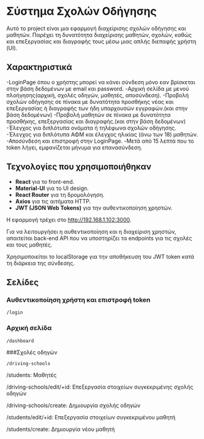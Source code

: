 # Σύστημα Σχολών Οδήγησης

Αυτό το project είναι μια εφαρμογή διαχείρισης σχολών οδήγησης και μαθητών. Παρέχει τη δυνατότητα διαχείρισης μαθητών, σχολών, καθώς και επεξεργασίας και διαγραφής τους μέσω μιας απλής διεπαφής χρήστη (UI).

## Χαρακτηριστικά
-LoginPage όπου ο χρήστης μπορεί να κάνει σύνδεση μόνο εαν βρίσκεται στην βάση δεδομένων με email και password.
-Αρχική σελίδα με μενού πλοήγησης(αρχική, σχολές οδηγών, μαθητές, αποσύνδεση).
-Προβολή σχολών οδήγησης σε πίνακα με δυνατότητα προσθήκης νέας και επεξεργασίας ή διαγραφής των ήδη υπαρχουσών εγγραφών.(και στην βάση δεδομένων) 
-Προβολή μαθητών σε πίνακα με δυνατότητα προσθήκης, επεξεργασίας και διαγραφής.(και στην βάση δεδομένων)
-Έλεγχος για διπλότυπα ονόματα ή τηλέφωνα σχολών οδήγησης.
-Έλεγχος για διπλότυπα ΑΦΜ και έλεγχος ηλικίας (άνω των 18) μαθητών.
-Αποσύνδεση και επιστροφή στην LoginPage.
-Μετά από 15 λεπτά που το token λήγει, εμφανίζεται μήνυμα για επανασύνδεση.


## Τεχνολογίες που χρησιμοποιήθηκαν

- **React** για το front-end.
- **Material-UI** για το UI design.
- **React Router** για τη δρομολόγηση.
- **Axios** για τις αιτήματα HTTP.
- **JWT (JSON Web Tokens)** για την αυθεντικοποίηση χρηστών.

Η εφαρμογή τρέχει στο http://192.168.1.102:3000.


Για να λειτουργήσει η αυθεντικοποίηση και η διαχείριση χρηστών, απαιτείται back-end API που να υποστηρίζει τα endpoints για τις σχολές και τους μαθητές.


Χρησιμοποιείται το localStorage για την αποθήκευση του JWT token κατά τη διάρκεια της σύνδεσης.

## Σελίδες

### Αυθεντικοποίηση χρήστη και επιστροφή token
```http
/login 
```
### Αρχική σελίδα
```http
/dashboard
```
###Σχολές οδηγών
```http
/driving-schools
```
/students: Μαθητές

/driving-schools/edit/+id: Επεξεργασία στοιχείων συγκεκριμένης σχολής οδηγών

/driving-schools/create: Δημιουργία σχολής οδηγών

/students/edit/+id: Επεξεργασία στοιχείων συγκεκριμένου μαθητή

/students/create: Δημιουργία νέου μαθητή


